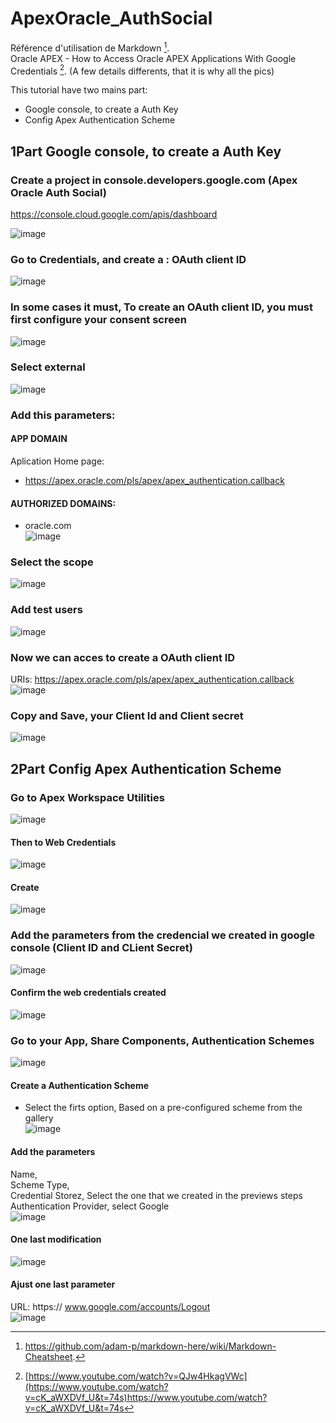 # ApexOracle_AuthSocial
Référence d'utilisation de Markdown [^1].   
Oracle APEX - How to Access Oracle APEX Applications With Google Credentials [^2].
(A few details differents, that it is why all the pics)

This tutorial have two mains part:    
- Google console, to create a Auth Key  
- Config Apex Authentication Scheme  

## 1Part Google console, to create a Auth Key  

### Create a project in console.developers.google.com (Apex Oracle Auth Social)  
https://console.cloud.google.com/apis/dashboard
  
![image](https://github.com/Cristianfllc3/ApexOracle_AuthSocial/assets/72107370/e1e6040e-7b84-49dd-abb2-2e7cef42b2dc)

### Go to Credentials, and create a : OAuth client ID  
    
![image](https://github.com/Cristianfllc3/ApexOracle_AuthSocial/assets/72107370/e2395701-77e6-43c2-8bac-6bab6b6457be)


 ### In some cases it must, To create an OAuth client ID, you must first configure your consent screen
![image](https://github.com/Cristianfllc3/ApexOracle_AuthSocial/assets/72107370/a67a6043-60c2-4fd1-8c1e-5db8dbb4943f)  
  
### Select external  
![image](https://github.com/Cristianfllc3/ApexOracle_AuthSocial/assets/72107370/d2206c37-17f6-402b-b3b3-d9b513fb04db)  

### Add this parameters:
#### APP DOMAIN
Aplication Home page:   
- https://apex.oracle.com/pls/apex/apex_authentication.callback  

#### AUTHORIZED DOMAINS:  
- oracle.com  
![image](https://github.com/Cristianfllc3/ApexOracle_AuthSocial/assets/72107370/9ac718dc-7351-49b2-9522-7f60caaf05e3)


###  Select the scope  
![image](https://github.com/Cristianfllc3/ApexOracle_AuthSocial/assets/72107370/68ccbd3a-bd18-4114-8eda-261221246ea5)  


### Add test users  
![image](https://github.com/Cristianfllc3/ApexOracle_AuthSocial/assets/72107370/0582894f-f805-407a-a7fc-24f070f9122b)  

### Now we can acces to create a OAuth client ID  
URIs: https://apex.oracle.com/pls/apex/apex_authentication.callback    
![image](https://github.com/Cristianfllc3/ApexOracle_AuthSocial/assets/72107370/85368fe2-858e-4420-9614-9dd501fc0ebd)  

### Copy and Save, your Client Id and Client secret  
![image](https://github.com/Cristianfllc3/ApexOracle_AuthSocial/assets/72107370/7a403fed-20a7-461f-aacd-65736239616c)  


## 2Part Config Apex Authentication Scheme  
  
### Go to Apex Workspace Utilities
![image](https://github.com/Cristianfllc3/ApexOracle_AuthSocial/assets/72107370/86d2675f-2ced-4657-a3c5-1ac33a2b8baa)  

#### Then to Web Credentials  
![image](https://github.com/Cristianfllc3/ApexOracle_AuthSocial/assets/72107370/98a35f4c-12ff-4896-9b77-957187b9dbf1)  

#### Create  
![image](https://github.com/Cristianfllc3/ApexOracle_AuthSocial/assets/72107370/cd0e48f7-0713-4b94-969a-5f13fbbeaf38)  

### Add the parameters from the credencial  we created in google console (Client ID and CLient Secret)  
![image](https://github.com/Cristianfllc3/ApexOracle_AuthSocial/assets/72107370/b3a30e12-f1b9-4295-a32d-8de8f57f18de)   

#### Confirm the web credentials created
![image](https://github.com/Cristianfllc3/ApexOracle_AuthSocial/assets/72107370/f071e620-f0c7-42ef-b48f-1b924855f6ed)  

### Go to your App, Share Components, Authentication Schemes  
![image](https://github.com/Cristianfllc3/ApexOracle_AuthSocial/assets/72107370/e79bb595-d3e8-4476-9efc-b9d25944837d)  

#### Create a Authentication Scheme
- Select the firts option, Based on a pre-configured scheme from the gallery  
![image](https://github.com/Cristianfllc3/ApexOracle_AuthSocial/assets/72107370/d35a4281-0705-4db1-a716-2b991e480071)   

#### Add the parameters    
Name,   
Scheme Type,   
Credential Storez, Select the one that we created in the previews steps  
Authentication Provider, select Google  
![image](https://github.com/Cristianfllc3/ApexOracle_AuthSocial/assets/72107370/df2aa4cc-5ba0-4f41-a310-9d215a64fa2d)  


#### One last modification   
![image](https://github.com/Cristianfllc3/ApexOracle_AuthSocial/assets/72107370/69334307-8a21-44ee-a37b-620086d553eb)   
  
#### Ajust one last parameter  
URL: https:// www.google.com/accounts/Logout   
![image](https://github.com/Cristianfllc3/ApexOracle_AuthSocial/assets/72107370/e2884a40-00aa-46c2-844b-7a58a51738f7)  




  
[^1]:https://github.com/adam-p/markdown-here/wiki/Markdown-Cheatsheet.
[^2]:[https://www.youtube.com/watch?v=QJw4HkagVWc](https://www.youtube.com/watch?v=cK_aWXDVf_U&t=74s)https://www.youtube.com/watch?v=cK_aWXDVf_U&t=74s
